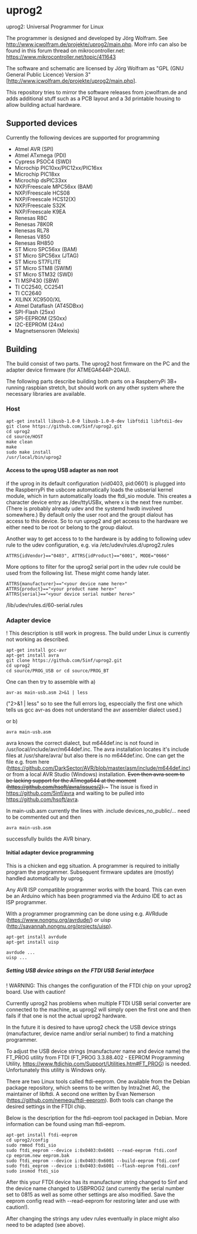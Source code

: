 # uprog2
uprog2: Universal Programmer for Linux

The programmer is designed and developed by Jörg Wolfram. See http://www.jcwolfram.de/projekte/uprog2/main.php.
More info can also be found in this forum thread on mikrocontroller.net: https://www.mikrocontroller.net/topic/411643

The software and schematic are licensed by Jörg Wolfram as "GPL (GNU General Public Licence) Version 3" [http://www.jcwolfram.de/projekte/uprog2/main.php].

This repository tries to mirror the software releases from jcwolfram.de and adds additional stuff such as a PCB layout and a 3d printable housing to allow building actual hardware.

## Supported devices

Currently the following devices are supported for programming

* Atmel AVR (SPI)
* Atmel ATxmega (PDI)
* Cypress PSOC4 (SWD)
* Microchip PIC10xx/PIC12xx/PIC16xx
* Microchip PIC18xx
* Microchip dsPIC33xx
* NXP/Freescale MPC56xx (BAM)
* NXP/Freescale HCS08
* NXP/Freescale HCS12(X)
* NXP/Freescale S32K
* NXP/Freescale K9EA
* Renesas R8C
* Renesas 78K0R
* Renesas RL78
* Renesas V850
* Renesas RH850
* ST Micro SPC56xx (BAM)
* ST Micro SPC56xx (JTAG)
* ST Micro ST7FLITE
* ST Micro STM8 (SWIM)
* ST Micro STM32 (SWD)
* TI MSP430 (SBW)
* TI CC2540, CC2541
* TI CC2640
* XILINX XC9500/XL
* Atmel Dataflash (AT45DBxx)
* SPI-Flash (25xx)
* SPI-EEPROM (250xx)
* I2C-EEPROM (24xx)
* Magnetsensoren (Melexis)

## Building

The build consist of two parts. The uprog2 host firmware on the PC and the adapter device firmware (for ATMEGA644P-20AU).

The following parts describe building both parts on a RaspberryPi 3B+ running raspbian stretch, but should work on any other system where the necessary libraries are available.

### Host

    apt-get install libusb-1.0-0 libusb-1.0-0-dev libftdi1 libftdi1-dev
    git clone https://github.com/5inf/uprog2.git
    cd uprog2
    cd source/HOST
    make clean
    make 
    sudo make install
    /usr/local/bin/uprog2
    
#### Access to the uprog USB adapter as non root

if the uprog in its default configuration (vid0403, pid:0601) is plugged into the RaspberryPi the usbcore automatically loads the usbserial kernel module, which in turn automatically loads the ftdi_sio module. This creates a character device entry as /dev/ttyUSBx, where x is the next free number. (There is probably already udev and the systemd hwdb involved somewhere.) By default only the user root and the groupt dialout has access to this device. So to run uprog2 and get access to the hardware we either need to be root or belong to the group dialout.

Another way to get access to to the hardware is by adding to following udev rule to the udev configuration, e.g. via /etc/udev/rules.d/uprog2.rules

    ATTRS{idVendor}=="0403", ATTRS{idProduct}=="6001", MODE="0666"
    
 More options to filter for the uprog2 serial port in the udev rule could be used from the following list. These might come handy later.
 
    ATTRS{manufacturer}=="<your device name here>"
    ATTRS{product}=="<your product name here>"
    ATTRS{serial}=="<your device serial number here>"

/lib/udev/rules.d/60-serial.rules


### Adapter device

! This description is still work in progress. The build under Linux is currently not working as described.

    apt-get install gcc-avr
    apt-get install avra
    git clone https://github.com/5inf/uprog2.git
    cd uprog2
    cd source/PROG_USB or cd source/PROG_BT

One can then try to assemble with a)
    
    avr-as main-usb.asm 2>&1 | less 
    
("2>&1 | less" so to see the full errors log, especcially the first one which tells us gcc avr-as does not understand the avr assembler dialect used.)
 
or b)

    avra main-usb.asm 
    
avra knows the correct dialect, but m644def.inc is not found in /usr/local/include/avr/m644def.inc.
The avra installation locates it's include files at /usr/share/avra/ but also there is no m644def.inc.
One can get the file e.g. from here (https://github.com/DarkSector/AVR/blob/master/asm/include/m644def.inc) or from a local AVR Studio (Windows) installation.
~~Even then avra seem to be lacking support for the ATmega644 at the moment (https://github.com/hsoft/avra/issues/2).~~~
The issue is fixed in https://github.com/5inf/avra and waiting to be pulled into https://github.com/hsoft/avra.

In main-usb.asm currently the lines with .include devices_no_public/... need to be commented out and then 

    avra main-usb.asm 
    
successfully builds the AVR binary.
    
#### Initial adapter device programming

This is a chicken and egg situation. A programmer is required to initially program the programmer. Subsequent firmware updates are (mostly) handled automatically by uprog.

Any AVR ISP compatible programmer works with the board. This can even be an Arduino which has been programmed via the Arduino IDE to act as ISP programmer.

With a programmer programming can be done using e.g. AVRdude (https://www.nongnu.org/avrdude/) or uisp (http://savannah.nongnu.org/projects/uisp).

    apt-get install avrdude
    apt-get install uisp
    
    avrdude ...
    uisp ...
    
##### Setting USB device strings on the FTDI USB Serial interface

! WARNING: This changes the configuration of the FTDI chip on your uprog2 board. Use with caution!

Currently uprog2 has problems when multiple FTDI USB serial converter are connected to the machine, as uprog2 will simply open the first one and then fails if that one is not the actual uprog2 hardware.

In the future it is desired to have uprog2 check the USB device strings (manufacturer, device name and/or serial number) to find a matching programmer.

To adjust the USB device strings (manufacturer name and device name) the FT_PROG utility from FTDI (FT_PROG 3.3.88.402 - EEPROM Programming Utility, https://www.ftdichip.com/Support/Utilities.htm#FT_PROG) is needed. Unfortunately this utility is Windows only.

There are two Linux tools called ftdi-eeprom. One available from the Debian package repository, which seems to be written by Intra2net AG, the maintainer of libftdi. A second one written by Evan Nemerson (https://github.com/nemequ/ftdi-eeprom). Both tools can change the desired settings in the FTDI chip. 

Below is the description for the ftdi-eeprom tool packaged in Debian. More information can be found using man ftdi-eeprom.

    apt-get install ftdi-eeprom
    cd uprog2/config
    sudo rmmod ftdi_sio
    sudo ftdi_eeprom --device i:0x0403:0x6001 --read-eeprom ftdi.conf
    cp eeprom.new eeprom.bak
    sudo ftdi_eeprom --device i:0x0403:0x6001 --build-eeprom ftdi.conf
    sudo ftdi_eeprom --device i:0x0403:0x6001 --flash-eeprom ftdi.conf
    sudo insmod ftdi_sio
   
After this your FTDI device has its manufacturer string changed to 5inf and the device name changed to USBPROG2 (and currently the serial number set to 0815 as well as some other settings are also modified. Save the eeprom config read with --read-eeprom for restoring later and use with caution!).

After changing the strings any udev rules eventually in place might also need to be adapted (see above).
